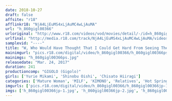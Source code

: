 ```yaml
---
date: 2018-10-27
draft: false
affsite: "r18"
afflinkr18: "NjA4LjEuMS4xLjAuMC4wLjAuMA"
url: "h_860gigl00366"
urloriginal: "http://www.r18.com/videos/vod/movies/detail/-/id=h_860gigl00366"
urlfinal: "http://media.r18.com/track/NjA4LjEuMS4xLjAuMC4wLjAuMA/videos/vod/movies/detail/-/id=h_860gigl00366"
samplevid: "----"
title: "W, Who Would Have Thought That I Could Get Hard From Seeing The Naked Body Of My Fifty Something Mother... Our Mother/ Child at Home Life Was By No Means A Rich One, And As A Single Mother My Mom Raised My All By Herself, And Now We're Going On A Hot Springs Vacation Together. Sitting Together In The Coed Bath, I Found Myself Staring At My Mom's Ripe Nipples.. 4"
mainimgurl: "pics.r18.com/digital/video/h_860gigl00366/h_860gigl00366ps.jpg"
mainimgs: "h_860gigl00366ps.jpg"
releasedate: "Mar. 24, 2017"
duration: 241
productioncomp: "GIGOLO (Gigolo)"
girls: ['Yurie Mikami', 'Shinobu Oishi', 'Chisato Hiiragi']
categories: ['Mature Woman', 'MILF', 'KIMONO', 'Relatives', 'Hot Spring', 'Over 4 Hours', 'Hi-Def']
imgurls: ['pics.r18.com/digital/video/h_860gigl00366/h_860gigl00366jp-1.jpg', 'pics.r18.com/digital/video/h_860gigl00366/h_860gigl00366jp-2.jpg', 'pics.r18.com/digital/video/h_860gigl00366/h_860gigl00366jp-3.jpg', 'pics.r18.com/digital/video/h_860gigl00366/h_860gigl00366jp-4.jpg', 'pics.r18.com/digital/video/h_860gigl00366/h_860gigl00366jp-5.jpg', 'pics.r18.com/digital/video/h_860gigl00366/h_860gigl00366jp-6.jpg', 'pics.r18.com/digital/video/h_860gigl00366/h_860gigl00366jp-7.jpg', 'pics.r18.com/digital/video/h_860gigl00366/h_860gigl00366jp-8.jpg', 'pics.r18.com/digital/video/h_860gigl00366/h_860gigl00366jp-9.jpg', 'pics.r18.com/digital/video/h_860gigl00366/h_860gigl00366jp-10.jpg', 'pics.r18.com/digital/video/h_860gigl00366/h_860gigl00366jp-11.jpg', 'pics.r18.com/digital/video/h_860gigl00366/h_860gigl00366jp-12.jpg', 'pics.r18.com/digital/video/h_860gigl00366/h_860gigl00366jp-13.jpg', 'pics.r18.com/digital/video/h_860gigl00366/h_860gigl00366jp-14.jpg', 'pics.r18.com/digital/video/h_860gigl00366/h_860gigl00366jp-15.jpg', 'pics.r18.com/digital/video/h_860gigl00366/h_860gigl00366jp-16.jpg', 'pics.r18.com/digital/video/h_860gigl00366/h_860gigl00366jp-17.jpg', 'pics.r18.com/digital/video/h_860gigl00366/h_860gigl00366jp-18.jpg', 'pics.r18.com/digital/video/h_860gigl00366/h_860gigl00366jp-19.jpg', 'pics.r18.com/digital/video/h_860gigl00366/h_860gigl00366jp-20.jpg']
imgs: ['h_860gigl00366jp-1.jpg', 'h_860gigl00366jp-2.jpg', 'h_860gigl00366jp-3.jpg', 'h_860gigl00366jp-4.jpg', 'h_860gigl00366jp-5.jpg', 'h_860gigl00366jp-6.jpg', 'h_860gigl00366jp-7.jpg', 'h_860gigl00366jp-8.jpg', 'h_860gigl00366jp-9.jpg', 'h_860gigl00366jp-10.jpg', 'h_860gigl00366jp-11.jpg', 'h_860gigl00366jp-12.jpg', 'h_860gigl00366jp-13.jpg', 'h_860gigl00366jp-14.jpg', 'h_860gigl00366jp-15.jpg', 'h_860gigl00366jp-16.jpg', 'h_860gigl00366jp-17.jpg', 'h_860gigl00366jp-18.jpg', 'h_860gigl00366jp-19.jpg', 'h_860gigl00366jp-20.jpg']
---
```

